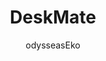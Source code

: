 ---
author: odysseasEko
title: DeskMate
year: 1987
image_url: /images/deskmate.JPG
caption: Το DeskMate είναι μια εφαρμογή λογισμικού που παρέχει ένα γραφικό περιβάλλον λειτουργίας. Αρχικά ήταν για το λειτουργικό σύστημα TRSDOS της Tandy Corporation για τη σειρά υπολογιστών TRS-80, αλλά τελικά μεταφέρθηκε στο MS-DOS. Όπως και το GEM της Digital Research, δεν είναι ένα πλήρες λειτουργικό σύστημα, αλλά εκτελείται πάνω σε ένα υπάρχον σύστημα. Οι αρχικές μεταφορές του έτρεχαν μόνο σε υπολογιστές της Tandy, όπως ο Tandy 1000, αλλά αργότερα έγινε διαθέσιμο για πραγματικούς συμβατούς υπολογιστές IBM PC και ανταγωνίστηκε τις πρώτες εκδόσεις των Microsoft Windows. 
license_url: https://en.wikipedia.org/wiki/File:DeskMate_3.02.JPG
license_text: Attribution 2.0 Generic (CC BY 2.0) 
categories:
  - Ορισμός
  - Εφαρμογές
  - Επιφάνεια εργασίας
tags:
  - DeskMate
  - Tandy
  - TRS-80
  - Microsoft Windows
  - GUI
---